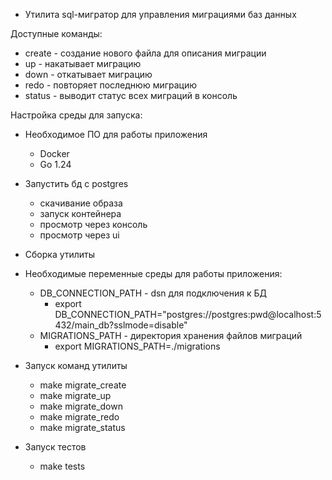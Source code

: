 - Утилита sql-мигратор для управления миграциями баз данных


Доступные команды:
- create - создание нового файла для описания миграции
- up - накатывает миграцию
- down - откатывает миграцию
- redo - повторяет последнюю миграцию
- status - выводит статус всех миграций в консоль

Настройка среды для запуска:

- Необходимое ПО для работы приложения
    - Docker
    - Go 1.24
- Запустить бд с postgres 
    - скачивание образа
    - запуск контейнера
    - просмотр через консоль
    - просмотр через ui
- Сборка утилиты
- Необходимые переменные среды для работы приложения:
    - DB_CONNECTION_PATH - dsn для подключения к БД
        - export DB_CONNECTION_PATH="postgres://postgres:pwd@localhost:5432/main_db?sslmode=disable"
    - MIGRATIONS_PATH - директория хранения файлов миграций
        - export MIGRATIONS_PATH=./migrations
- Запуск команд утилиты
    - make migrate_create
    - make migrate_up     
    - make migrate_down
    - make migrate_redo
    - make migrate_status            

- Запуск тестов
    - make tests    